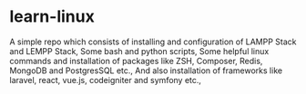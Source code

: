 # learn-linux
A simple repo which consists of installing and configuration of LAMPP Stack and LEMPP Stack, Some bash and python scripts, Some helpful linux commands and installation of packages like ZSH, Composer, Redis, MongoDB and PostgresSQL etc., And also installation of frameworks like laravel, react, vue.js, codeigniter and symfony etc.,